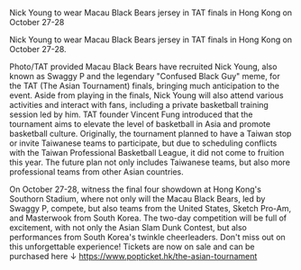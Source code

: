 # 
Nick Young to wear Macau Black Bears jersey in TAT finals in Hong Kong on October 27-28 
 
Nick Young to wear Macau Black Bears jersey in TAT finals in Hong Kong on October 27-28.

Photo/TAT provided Macau Black Bears have recruited Nick Young, also known as Swaggy P and the legendary "Confused Black Guy" meme, for the TAT (The Asian Tournament) finals, bringing much anticipation to the event. Aside from playing in the finals, Nick Young will also attend various activities and interact with fans, including a private basketball training session led by him. TAT founder Vincent Fung introduced that the tournament aims to elevate the level of basketball in Asia and promote basketball culture. Originally, the tournament planned to have a Taiwan stop or invite Taiwanese teams to participate, but due to scheduling conflicts with the Taiwan Professional Basketball League, it did not come to fruition this year. The future plan not only includes Taiwanese teams, but also more professional teams from other Asian countries.

On October 27-28, witness the final four showdown at Hong Kong's Southorn Stadium, where not only will the Macau Black Bears, led by Swaggy P, compete, but also teams from the United States, Sketch Pro-Am, and Masterwook from South Korea. The two-day competition will be full of excitement, with not only the Asian Slam Dunk Contest, but also performances from South Korea's twinkle cheerleaders. Don't miss out on this unforgettable experience! Tickets are now on sale and can be purchased here ↓ https://www.popticket.hk/the-asian-tournament